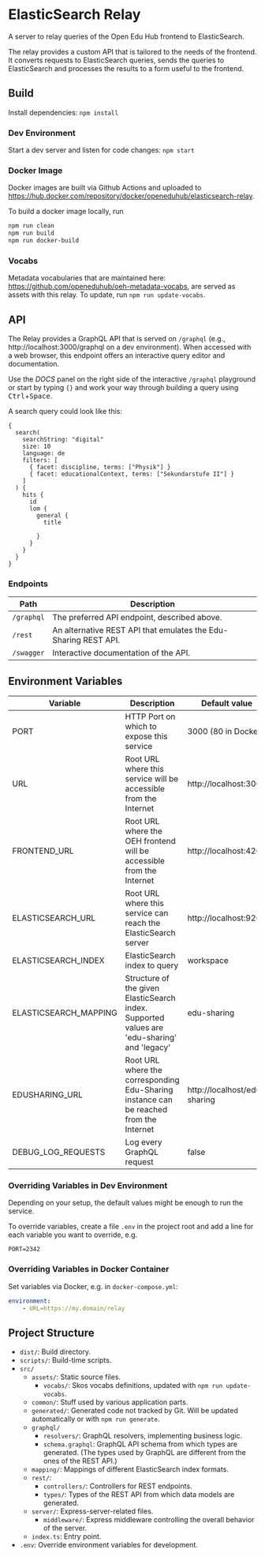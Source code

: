 # ElasticSearch Relay

A server to relay queries of the Open Edu Hub frontend to ElasticSearch.

The relay provides a custom API that is tailored to the needs of the frontend. It converts requests
to ElasticSearch queries, sends the queries to ElasticSearch and processes the results to a form
useful to the frontend.

## Build

Install dependencies: `npm install`

### Dev Environment

Start a dev server and listen for code changes: `npm start`

### Docker Image

Docker images are built via Github Actions and uploaded to https://hub.docker.com/repository/docker/openeduhub/elasticsearch-relay.

To build a docker image locally, run

```bash
npm run clean
npm run build
npm run docker-build
```

### Vocabs

Metadata vocabularies that are maintained here: https://github.com/openeduhub/oeh-metadata-vocabs,
are served as assets with this relay. To update, run `npm run update-vocabs`.

## API

The Relay provides a GraphQL API that is served on `/graphql` (e.g., http://localhost:3000/graphql
on a dev environment). When accessed with a web browser, this endpoint offers an interactive query
editor and documentation.

Use the _DOCS_ panel on the right side of the interactive `/graphql` playground or start by typing
`{}` and work your way through building a query using <kbd>Ctrl</kbd>+<kbd>Space</kbd>.

A search query could look like this:

```
{
  search(
    searchString: "digital"
    size: 10
    language: de
    filters: [
      { facet: discipline, terms: ["Physik"] }
      { facet: educationalContext, terms: ["Sekundarstufe II"] }
    ]
  ) {
    hits {
      id
      lom {
        general {
          title

        }
      }
    }
  }
}
```

### Endpoints

| Path       | Description                                                     |
| ---------- | --------------------------------------------------------------- |
| `/graphql` | The preferred API endpoint, described above.                    |
| `/rest`    | An alternative REST API that emulates the Edu-Sharing REST API. |
| `/swagger` | Interactive documentation of the API.                           |

## Environment Variables

| Variable              | Description                                                                                 | Default value                |
| --------------------- | ------------------------------------------------------------------------------------------- | ---------------------------- |
| PORT                  | HTTP Port on which to expose this service                                                   | 3000 (80 in Docker)          |
| URL                   | Root URL where this service will be accessible from the Internet                            | http://localhost:3000        |
| FRONTEND_URL          | Root URL where the OEH frontend will be accessible from the Internet                        | http://localhost:4200        |
| ELASTICSEARCH_URL     | Root URL where this service can reach the ElasticSearch server                              | http://localhost:9200        |
| ELASTICSEARCH_INDEX   | ElasticSearch index to query                                                                | workspace                    |
| ELASTICSEARCH_MAPPING | Structure of the given ElasticSearch index. Supported values are 'edu-sharing' and 'legacy' | edu-sharing                  |
| EDUSHARING_URL        | Root URL where the corresponding Edu-Sharing instance can be reached from the Internet      | http://localhost/edu-sharing |
| DEBUG_LOG_REQUESTS    | Log every GraphQL request                                                                   | false                        |

### Overriding Variables in Dev Environment

Depending on your setup, the default values might be enough to run the service.

To override variables, create a file `.env` in the project root and add a line for each variable you want to override, e.g.

```
PORT=2342
```

### Overriding Variables in Docker Container

Set variables via Docker, e.g. in `docker-compose.yml`:

```yml
environment:
    - URL=https://my.domain/relay
```

## Project Structure

-   `dist/`: Build directory.
-   `scripts/`: Build-time scripts.
-   `src/`
    -   `assets/`: Static source files.
        -   `vocabs/`: Skos vocabs definitions, updated with `npm run update-vocabs`.
    -   `common/`: Stuff used by various application parts.
    -   `generated/`: Generated code not tracked by Git. Will be updated automatically or with `npm run generate`.
    -   `graphql/`
        -   `resolvers/`: GraphQL resolvers, implementing business logic.
        -   `schema.graphql`: GraphQL API schema from which types are generated. (The types used by GraphQL are different from the ones of the REST API.)
    -   `mapping/`: Mappings of different ElasticSearch index formats.
    -   `rest/`:
        -   `controllers/`: Controllers for REST endpoints.
        -   `types/`: Types of the REST API from which data models are generated.
    -   `server/`: Express-server-related files.
        -   `middleware/`: Express middleware controlling the overall behavior of the server.
    -   `index.ts`: Entry point.
-   `.env`: Override environment variables for development.
